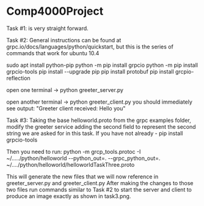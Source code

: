 # Comp4000Project
Task #1: is very straight forward. 

Task #2: General instructions can be found at grpc.io/docs/languages/python/quickstart, but this is the series of commands that work for ubuntu 10.4

sudo apt install python-pip
python -m pip install grpcio
python -m pip install grpcio-tools
pip install --upgrade pip
pip install protobuf
pip install grcpio-reflection


open one terminal 
-> python greeter_server.py


open another terminal 
-> python greeter_client.py
you should immediately see output: "Greeter client received: Hello you"


Task #3: 
Taking the base helloworld.proto from the grpc examples folder,
modify the greeter service adding the second field to represent the second string we are asked for in this task. 
If you have not already - pip install grpcio-tools

Then you need to run: 
python -m grcp_tools.protoc -I ~/...../python/helloworld --python_out=. --grpc_python_out=. ~/..../python/helloworld/helloworldTaskThree.proto

This will generate the new files that we will now reference in greeter_server.py and greeter_client.py
After making the changes to those two files run commands similar to Task #2 to start the server and client to produce an image exactly as shown in task3.png.
